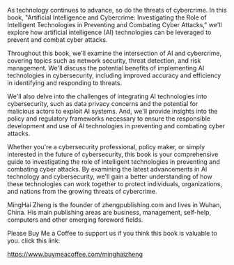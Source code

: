 
As technology continues to advance, so do the threats of cybercrime. In this book, "Artificial Intelligence and Cybercrime: Investigating the Role of Intelligent Technologies in Preventing and Combating Cyber Attacks," we'll explore how artificial intelligence (AI) technologies can be leveraged to prevent and combat cyber attacks.

Throughout this book, we'll examine the intersection of AI and cybercrime, covering topics such as network security, threat detection, and risk management. We'll discuss the potential benefits of implementing AI technologies in cybersecurity, including improved accuracy and efficiency in identifying and responding to threats.

We'll also delve into the challenges of integrating AI technologies into cybersecurity, such as data privacy concerns and the potential for malicious actors to exploit AI systems. And, we'll provide insights into the policy and regulatory frameworks necessary to ensure the responsible development and use of AI technologies in preventing and combating cyber attacks.

Whether you're a cybersecurity professional, policy maker, or simply interested in the future of cybersecurity, this book is your comprehensive guide to investigating the role of intelligent technologies in preventing and combating cyber attacks. By examining the latest advancements in AI technology and cybersecurity, we'll gain a better understanding of how these technologies can work together to protect individuals, organizations, and nations from the growing threats of cybercrime.

MingHai Zheng is the founder of zhengpublishing.com and lives in Wuhan, China. His main publishing areas are business, management, self-help, computers and other emerging foreword fields.

Please Buy Me a Coffee to support us if you think this book is valuable to you. click this link:

https://www.buymeacoffee.com/minghaizheng
